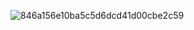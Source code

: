 ![846a156e10ba5c5d6dcd41d00cbe2c59](https://github.com/liangtianyi0819/liangtianyi0819/assets/78278453/b36b179d-0604-4878-a9b9-caa6530e1a70)


<!--
**liangtianyi0819/liangtianyi0819** is a ✨ _special_ ✨ repository because its `README.md` (this file) appears on your GitHub profile.

Here are some ideas to get you started:

- 🔭 I’m currently working on ...
- 🌱 I’m currently learning ...
- 👯 I’m looking to collaborate on ...
- 🤔 I’m looking for help with ...
- 💬 Ask me about ...
- 📫 How to reach me: ...
- 😄 Pronouns: ...
- ⚡ Fun fact: ...
-->
